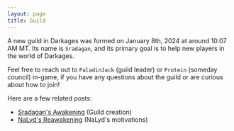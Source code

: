```yaml
---
layout: page
title: Guild
---
```


A new guild in Darkages was formed on January 8th, 2024 at around 10:07 AM MT. Its name is `Sradagan`, and its primary goal is to help new players in the world of Darkages.

Feel free to reach out to `PaladinJack` (guild leader) or `Protein` (someday council) in-game, if you have any questions about the guild or are curious about how to join!

Here are a few related posts:

- [Sradagan's Awakening](/awakening/2024/01/08/protein-sradagan) (Guild creation)
- [NaLyd's Reawakening](/awakening/2023/12/10/nalyd-reawakening) (NaLyd's motivations)
